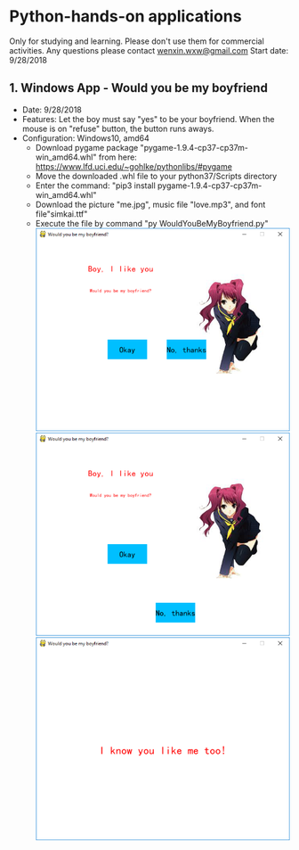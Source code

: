 # Python-hands-on applications
Only for studying and learning. 
Please don't use them for commercial activities.
Any questions please contact wenxin.wxw@gmail.com
Start date: 9/28/2018

## 1. Windows App - Would you be my boyfriend
* Date: 9/28/2018
* Features: Let the boy must say "yes" to be your boyfriend. When the mouse is on "refuse" button, the button runs aways.
* Configuration: Windows10, amd64
  * Download pygame package "pygame-1.9.4-cp37-cp37m-win_amd64.whl" from here: https://www.lfd.uci.edu/~gohlke/pythonlibs/#pygame
  * Move the downloaded .whl file to your python37/Scripts directory
  * Enter the command: "pip3 install pygame-1.9.4-cp37-cp37m-win_amd64.whl"
  * Download the picture "me.jpg", music file "love.mp3", and font file"simkai.ttf" 
  * Execute the file by command "py WouldYouBeMyBoyfriend.py"
  ![UI1 - Beginning](/Would-you-be-my-boyfriend/Pictures/UI1-Beginning.png)
  ![UI2 - Refuse clicking no](/Would-you-be-my-boyfriend/Pictures/UI2-RefuseClickingNo.png)
  ![UI3 - Happy ending](/Would-you-be-my-boyfriend/Pictures/UI3-HappyEnding.png)
